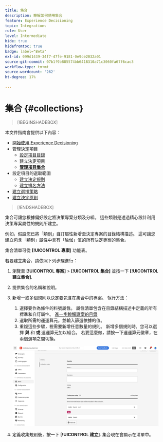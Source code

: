 ```yaml
---
title: 集合
description: 瞭解如何使用集合
feature: Experience Decisioning
topic: Integrations
role: User
level: Intermediate
hide: true
hidefromtoc: true
badge: label="Beta"
exl-id: 099d1439-34f7-47fe-9181-0e9ce2032a01
source-git-commit: 07b1f9b885574bb6418310a71c3060fa67f6cac3
workflow-type: tm+mt
source-wordcount: '262'
ht-degree: 17%

---
```


# 集合 {#collections}

>[!BEGINSHADEBOX]

本文件指南會提供以下內容：

* [開始使用 Experience Decisioning](gs-experience-decisioning.md)
* 管理決定項目
   * [設定項目目錄](catalogs.md)
   * [建立決定項目](items.md)
   * **[管理項目集合](collections.md)**
* 設定項目的選取範圍
   * [建立決定規則](rules.md)
   * [建立排名方法](ranking.md)
* [建立選擇策略](selection-strategies.md)
* [建立決定原則](create-decision.md)

>[!ENDSHADEBOX]

集合可讓您根據偏好設定將決策專案分類及分組。 這些類別是透過精心設計利用決策專案屬性的規則所建立。

例如，假設您已將「類別」自訂屬性新增至決定專案的目錄結構描述。 這可讓您建立包含「類別」屬性中具有「瑜伽」值的所有決定專案的集合。

集合清單可從 **[!UICONTROL 專案]** 功能表。

若要建立集合，請依照下列步驟進行：

1. 瀏覽至 **[!UICONTROL 專案]** > **[!UICONTROL 集合]** 並按一下 **[!UICONTROL 建立集合]**.
1. 提供集合的名稱和說明。
1. 新增一或多個規則以決定要包含在集合中的專案。 執行方法：

   1. 選擇要作為條件的料號屬性。 屬性清單包含在目錄結構描述中定義的所有標準和自訂屬性。 [進一步瞭解專案的目錄](catalogs.md)
   1. 選取所需的運運算元，並輸入篩選依據的值。
   1. 重複這些步驟，視需要新增任意數量的規則。 新增多個規則時，您可以選擇 **與** 和 **或** 運運算元加以組合。 若要這麼做，請按一下運運算元徽章，在兩個選項之間切換。

   ![](assets/collection-create.png)

1. 定義收集規則後，按一下 **[!UICONTROL 建立]**. 集合現在會顯示在清單中。
